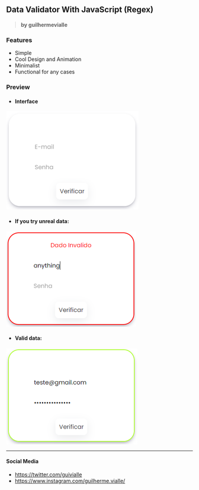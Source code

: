 
## Data Validator With JavaScript (Regex)

> #### by guilhermevialle

### Features

- Simple
- Cool Design and Animation
- Minimalist
- Functional for any cases

### Preview
- #### Interface
![](https://github.com/guilhermevialle/Data-Validate/blob/main/Validate%20Data/Screenshots/capture.PNG)

- #### If you try unreal data:
![](https://github.com/guilhermevialle/Data-Validate/blob/main/Validate%20Data/Screenshots/capture2.PNG)
- #### Valid data:
![](https://github.com/guilhermevialle/Data-Validate/blob/main/Validate%20Data/Screenshots/capture3.PNG)

------------

#### Social Media

- https://twitter.com/guivialle
- https://www.instagram.com/guilherme.vialle/
